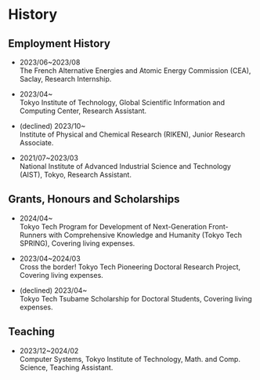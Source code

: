 # History

## Employment History

- 2023/06~2023/08  
  The French Alternative Energies and Atomic Energy Commission (CEA), Saclay, Research Internship.

- 2023/04~  
  Tokyo Institute of Technology, Global Scientific Information and Computing Center, Research Assistant.

- (declined) 2023/10~  
  Institute of Physical and Chemical Research (RIKEN), Junior Research Associate.

- 2021/07~2023/03  
  National Institute of Advanced Industrial Science and Technology (AIST), Tokyo, Research Assistant.


## Grants, Honours and Scholarships
- 2024/04~  
  Tokyo Tech Program for Development of Next-Generation Front-Runners with Comprehensive Knowledge and Humanity (Tokyo Tech SPRING), Covering living expenses.

- 2023/04~2024/03  
  Cross the border! Tokyo Tech Pioneering Doctoral Research Project, Covering living expenses.

- (declined) 2023/04~  
  Tokyo Tech Tsubame Scholarship for Doctoral Students, Covering living expenses.


## Teaching

- 2023/12~2024/02  
  Computer Systems, Tokyo Institute of Technology, Math. and Comp. Science, Teaching Assistant.
